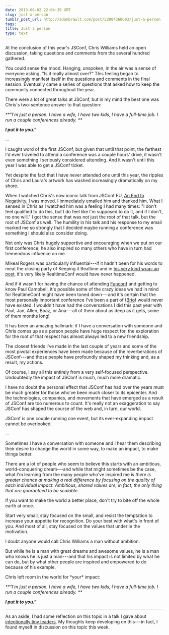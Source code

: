 ```yaml
---
date: 2013-06-02 22:04:39 GMT
slug: just-a-person
tumblr_post_url: http://adambrault.com/post/52004360603/just-a-person
tags: 
title: Just a person
type: text
---
```


At the conclusion of this year's JSConf, Chris Williams held an open discussion, taking questions and comments from the several hundred gathered.

You could sense the mood. Hanging, unspoken, in the air was a sense of everyone asking, "Is it really almost over?" This feeling began to increasingly manifest itself in the questions and comments in the final session. Eventually came a series of questions that asked how to keep the community connected throughout the year.

There were a lot of great talks at JSConf, but in my mind the best one was Chris's two-sentence answer to that question:

_**"I'm just a person. I have a wife, I have two kids, I have a full-time job. I run a couple conferences already. **_

_**I put it to you."**_

...

I caught word of the first JSConf, but given that until that point, the farthest I'd ever traveled to attend a conference was a couple hours' drive, it wasn't even something I seriously considered attending. And it wasn't until this year I was able to get a JSConf ticket.

Yet despite the fact that I have never attended one until this year, the ripples of Chris and Laura's artwork has washed increasingly dramatically on my shore.

When I watched Chris's now iconic talk from JSConf EU, [An End to Negativity][0], I was moved. I immediately emailed him and thanked him. What I sensed in Chris as I watched him was a feeling I had many times: "I don't feel qualified to do this, but I do feel like I'm supposed to do it, and if I don't, no one will." I got the sense that was not just the root of that talk, but the root of JSConf as well. The humility in his talk and his response to my email marked me so strongly that I decided maybe running a conference was something I should also consider doing.

Not only was Chris hugely supportive and encouraging when we put on our first conference, he also inspired so many others who have in turn had tremendous influence on me.

Mikeal Rogers was particularly influential---if it hadn't been for his words to meat the closing party of Keeping it Realtime and in [his very kind wrap-up post][1], it's very likely RealtimeConf would have never happened. 

And if it wasn't for having the chance of attending [Funconf][2] and getting to know Paul Campbell, it's possible some of the crazy ideas we had in mind for RealtimeConf might have been toned down---and it's certain that the most personally important conference I've been a part of ([Brio][3]) would never have existed. I wouldn't have had the conversations I did this past year with Paul, Jan, Allen, Boaz, or Ana---all of them about as deep as it gets, some of them months long!

It has been an amazing hallmark: if I have a conversation with someone and Chris comes up as a person people have huge respect for, the exploration for the root of that respect has almost always led to a new friendship.

The closest friends I've made in the last couple of years and some of the most pivotal experiences have been made because of the reverberations of JSConf---and those people have profoundly shaped my thinking and, as a result, my actions.

Of course, I say all this entirely from a very self-focused perspective. Undoubtedly the impact of JSConf is much, much more dramatic. 

I have no doubt the personal effect that JSConf has had over the years must be much greater for those who've been much closer to its epicenter. And the technologies, companies, and movements that have emerged as a result of JSConf are too numerous to count. It's really not an exaggeration to say JSConf has shaped the course of the web and, in turn, our world.

JSConf is one couple running one event, but its ever-expanding impact cannot be overlooked. 

...

Sometimes I have a conversation with someone and I hear them describing their desire to change the world in some way, to make an impact, to make things better.

There are a lot of people who seem to believe this starts with an ambitious, world-conquering dream---and while that might sometimes be the case, what I'm learning from the many people who've inspired me is _there is greater chance at making a real difference by focusing on the quality of each individual impact. Ambitious, shared values are, in fact, the only thing that are guaranteed to be scalable._

If you want to make the world a better place, don't try to bite off the whole earth at once.

Start very small, stay focused on the small, and resist the temptation to increase your appetite for recognition. Do your best with what's in front of you. And most of all, stay focused on the values that underlie the motivation.

I doubt anyone would call Chris Williams a man without ambition.

But while he is a man with great dreams and awesome values, he is a man who knows he is just a man---and that his impact is not limited by what he can do, but by what other people are inspired and empowered to do because of his example.

Chris left room in the world for \*your\* impact: 

_**"I'm just a person. I have a wife, I have two kids, I have a full-time job. I run a couple conferences already. **_

_**I put it to you."**_

----

As an aside, I had some reflection on this topic in a talk I gave about [intentionally tiny leaders][4]. My thoughts keep developing on this---in fact, I found myself in discussion on this topic this week.

[0]: http://jsconf.eu/2011/an_end_to_negativity.html
[1]: http://www.futurealoof.com/posts/what-is-the-maximum-number-of-courses.html
[2]: http://2012.funconf.com/
[3]: http://brioconference.com
[4]: https://vimeo.com/52639927